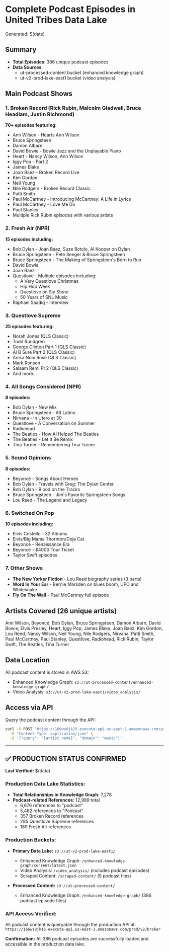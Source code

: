 # Complete Podcast Episodes in United Tribes Data Lake

Generated: $(date)

## Summary
- **Total Episodes**: 386 unique podcast episodes
- **Data Sources**: 
  - ut-processed-content bucket (enhanced knowledge graph)
  - ut-v2-prod-lake-east1 bucket (video analysis)

## Main Podcast Shows

### 1. Broken Record (Rick Rubin, Malcolm Gladwell, Bruce Headlam, Justin Richmond)
**70+ episodes featuring:**
- Ann Wilson - Hearts Ann Wilson
- Bruce Springsteen
- Damon Albarn
- David Bowie - Bowie Jazz and the Unplayable Piano
- Heart - Nancy Wilson, Ann Wilson
- Iggy Pop - Part 2
- James Blake
- Joan Baez - Broken Record Live
- Kim Gordon
- Neil Young
- Nile Rodgers - Broken Record Classic
- Patti Smith
- Paul McCartney - Introducing McCartney: A Life in Lyrics
- Paul McCartney - Love Me Do
- Paul Stanley
- Multiple Rick Rubin episodes with various artists

### 2. Fresh Air (NPR)
**15 episodes including:**
- Bob Dylan - Joan Baez, Suze Rotolo, Al Kooper on Dylan
- Bruce Springsteen - Pete Seeger & Bruce Springsteen
- Bruce Springsteen - The Making of Springsteen's Born to Run
- David Bowie
- Joan Baez
- Questlove - Multiple episodes including:
  - A Very Questlove Christmas
  - Hip Hop Week
  - Questlove on Sly Stone
  - 50 Years of SNL Music
- Raphael Saadiq - Interview

### 3. Questlove Supreme
**25 episodes featuring:**
- Norah Jones (QLS Classic)
- Todd Rundgren
- George Clinton Part 1 (QLS Classic)
- Al B Sure Part 2 (QLS Classic)
- Anika Noni Rose (QLS Classic)
- Mark Ronson
- Salaam Remi Pt 2 (QLS Classic)
- And more...

### 4. All Songs Considered (NPR)
**8 episodes:**
- Bob Dylan - New Mix
- Bruce Springsteen - Alt.Latino
- Nirvana - In Utero at 30
- Questlove - A Conversation on Summer
- Radiohead
- The Beatles - How AI Helped The Beatles
- The Beatles - Let It Be Remix
- Tina Turner - Remembering Tina Turner

### 5. Sound Opinions
**8 episodes:**
- Beyoncé - Songs About Heroes
- Bob Dylan - Travels with Greg: The Dylan Center
- Bob Dylan - Blood on the Tracks
- Bruce Springsteen - Jim's Favorite Springsteen Songs
- Lou Reed - The Legend and Legacy

### 6. Switched On Pop
**10 episodes including:**
- Elvis Costello - 32 Albums
- Elvis/Big Mama Thornton/Doja Cat
- Beyoncé - Renaissance Era
- Beyoncé - $4000 Tour Ticket
- Taylor Swift episodes

### 7. Other Shows
- **The New Yorker Fiction** - Lou Reed biography series (3 parts)
- **Word In Your Ear** - Bernie Marsden on blues boom, UFO and Whitesnake
- **Fly On The Wall** - Paul McCartney full episode

## Artists Covered (26 unique artists)
Ann Wilson, Beyoncé, Bob Dylan, Bruce Springsteen, Damon Albarn, David Bowie, Elvis Presley, Heart, Iggy Pop, James Blake, Joan Baez, Kim Gordon, Lou Reed, Nancy Wilson, Neil Young, Nile Rodgers, Nirvana, Patti Smith, Paul McCartney, Paul Stanley, Questlove, Radiohead, Rick Rubin, Taylor Swift, The Beatles, Tina Turner

## Data Location
All podcast content is stored in AWS S3:
- Enhanced Knowledge Graph: `s3://ut-processed-content/enhanced-knowledge-graph/`
- Video Analysis: `s3://ut-v2-prod-lake-east1/video_analysis/`

## Access via API
Query the podcast content through the API:
```bash
curl -X POST "https://166ws8jk15.execute-api.us-east-1.amazonaws.com/prod/v2/broker" \
  -H "Content-Type: application/json" \
  -d '{"query": "[artist name]", "domain": "music"}'
```

---

## ✅ PRODUCTION STATUS CONFIRMED

**Last Verified:** $(date)

### Production Data Lake Statistics:
- **Total Relationships in Knowledge Graph:** 7,278
- **Podcast-related References:** 12,989 total
  - 6,676 references to "podcast"
  - 5,482 references to "Podcast"  
  - 357 Broken Record references
  - 285 Questlove Supreme references
  - 189 Fresh Air references

### Production Buckets:
- **Primary Data Lake:** `s3://ut-v2-prod-lake-east1/`
  - Enhanced Knowledge Graph: `/enhanced-knowledge-graph/current/latest.json`
  - Video Analysis: `/video_analysis/` (includes podcast episodes)
  - Scraped Content: `/scraped-content/` (5 podcast files)

- **Processed Content:** `s3://ut-processed-content/`
  - Enhanced Knowledge Graph: `/enhanced-knowledge-graph/` (386 podcast episode files)

### API Access Verified:
All podcast content is queryable through the production API at:
`https://166ws8jk15.execute-api.us-east-1.amazonaws.com/prod/v2/broker`

**Confirmation:** All 386 podcast episodes are successfully loaded and accessible in the production data lake.
